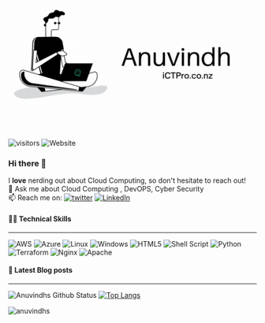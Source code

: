

<p align=”center”>
<img width=”200" height=”200" src=./assets/banner5.gif alt=”my banner”>
</p>

![visitors](https://visitor-badge.glitch.me/badge?page_id=anuvindhs)  ![Website](https://img.shields.io/website?label=Community&up_message=ictpro.co.nz&url=https%3A%2F%2Fictpro.co.nz)

### Hi there 👋
I **love** nerding out about Cloud Computing, so don't hesitate to reach out!</br>
💬 Ask me about Cloud Computing , DevOPS, Cyber Security </br>
📫 Reach me on: [![twitter](https://img.shields.io/badge/twitter-1DA1F2?style=for-the-badge&logo=twitter&logoColor=white)](https://twitter.com/anuvindhs)  [![LinkedIn](https://img.shields.io/badge/linkedin-%230077B5.svg?style=for-the-badge&logo=linkedin&logoColor=white)](https://whttps//www.linkedin.com/in/anuvindhs)
</br>


####  👨‍💻 Technical Skills
------
![AWS](https://img.shields.io/badge/AWS-%23FF9900.svg?style=for-the-badge&logo=amazon-aws&logoColor=white) ![Azure](https://img.shields.io/badge/azure-%230072C6.svg?style=for-the-badge&logo=microsoftazure&logoColor=white) ![Linux](https://img.shields.io/badge/Linux-FCC624?style=for-the-badge&logo=linux&logoColor=black) ![Windows](https://img.shields.io/badge/Windows-0078D6?style=for-the-badge&logo=windows&logoColor=white) ![HTML5](https://img.shields.io/badge/html5-%23E34F26.svg?style=for-the-badge&logo=html5&logoColor=white) ![Shell Script](https://img.shields.io/badge/shell_script-%23121011.svg?style=for-the-badge&logo=gnu-bash&logoColor=white) ![Python](https://img.shields.io/badge/python-3670A0?style=for-the-badge&logo=python&logoColor=ffdd54) ![Terraform](https://img.shields.io/badge/terraform-%235835CC.svg?style=for-the-badge&logo=terraform&logoColor=white) ![Nginx](https://img.shields.io/badge/nginx-%23009639.svg?style=for-the-badge&logo=nginx&logoColor=white)  ![Apache](https://img.shields.io/badge/apache-%23D42029.svg?style=for-the-badge&logo=apache&logoColor=white) 


#### 📘 Latest Blog posts
--------
<!-- BLOG-POST-LIST:START -->
<!-- BLOG-POST-LIST:END -->


![Anuvindhs Github Status](https://github-readme-stats.vercel.app/api?username=anuvindhs&hide=contribs,prs&show_icons=true&theme=dark) [![Top Langs](https://github-readme-stats.vercel.app/api/top-langs/?username=anuvindhs&layout=compact&theme=dark)](https://github.com/anuvindhs)

<p><img align="center" src="https://github-readme-streak-stats.herokuapp.com/?user=anuvindhs&" alt="anuvindhs" /></p>

